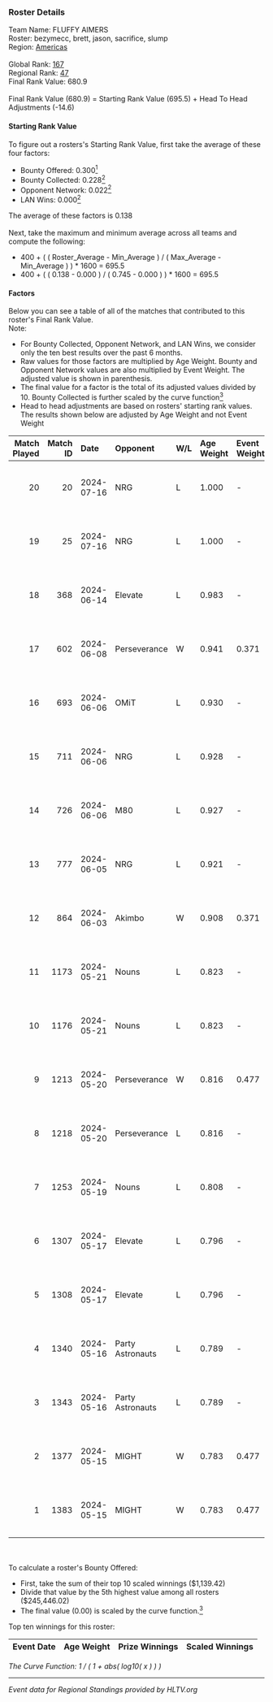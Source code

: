 ### Roster Details<br />
Team Name: FLUFFY AIMERS<br />
Roster: bezymecc, brett, jason, sacrifice, slump<br />
Region: [Americas]( ../standings_americas.md)<br />
<br />
Global Rank: [167](../standings_global.md)<br />
Regional Rank: [47]( ../standings_americas.md)<br />
Final Rank Value:  680.9<br />
<br />
Final Rank Value (680.9) = Starting Rank Value (695.5) + Head To Head Adjustments (-14.6)<br />

#### Starting Rank Value<br />
To figure out a rosters's Starting Rank Value, first take the average of these four factors:<br />
- Bounty Offered: 0.300[<sup>1</sup>](#table2)
- Bounty Collected: 0.228[<sup>2</sup>](#table1)
- Opponent Network: 0.022[<sup>2</sup>](#table1)
- LAN Wins: 0.000[<sup>2</sup>](#table1)

The average of these factors is 0.138<br />
<br />
Next, take the maximum and minimum average across all teams and compute the following:<br />
- 400 + ( ( Roster_Average - Min_Average ) / ( Max_Average - Min_Average ) ) * 1600 = 695.5
- 400 + ( ( 0.138 - 0.000 ) / ( 0.745 - 0.000 ) ) * 1600 = 695.5


#### Factors<br />
Below you can see a table of all of the matches that contributed to this roster's Final Rank Value.<br />
Note:<br />

- For Bounty Collected, Opponent Network, and LAN Wins, we consider only the ten best results over the past 6 months.
- Raw values for those factors are multiplied by Age Weight. Bounty and Opponent Network values are also multiplied by Event Weight. The adjusted value is shown in parenthesis.
- The final value for a factor is the total of its adjusted values divided by 10. Bounty Collected is further scaled by the curve function[<sup>3</sup>](#curveFunction)
- Head to head adjustments are based on rosters' starting rank values. The results shown below are adjusted by Age Weight and not Event Weight
<span id="table1"></span><br />


| Match Played | Match ID | Date       | Opponent         | W/L | Age Weight | Event Weight | Bounty Collected | Opponent Network | LAN Wins  | H2H Adj. | Roster                                   |
| -: | -: | :- | :- | :- | :- | :- | :- | :- | :- | -: | :- |
|           20 |       20 | 2024-07-16 | NRG              | L   | 1.000      | -            | -                | -                | -         |    -4.12 | bezymecc, brett, jason, sacrifice, slump |
|           19 |       25 | 2024-07-16 | NRG              | L   | 1.000      | -            | -                | -                | -         |    -4.29 | bezymecc, brett, jason, sacrifice, slump |
|           18 |      368 | 2024-06-14 | Elevate          | L   | 0.983      | -            | -                | -                | -         |    -3.90 | brett, jason, nooz, PNDLM, sacrifice     |
|           17 |      602 | 2024-06-08 | Perseverance     | W   | 0.941      | 0.371        | 0.000 (0.000)    | 0.077 (0.027)    | 0 (0.000) |     8.89 | brett, jason, nooz, PNDLM, sacrifice     |
|           16 |      693 | 2024-06-06 | OMiT             | L   | 0.930      | -            | -                | -                | -         |    -9.28 | brett, jason, nooz, PNDLM, sacrifice     |
|           15 |      711 | 2024-06-06 | NRG              | L   | 0.928      | -            | -                | -                | -         |    -5.46 | brett, jason, nooz, PNDLM, sacrifice     |
|           14 |      726 | 2024-06-06 | M80              | L   | 0.927      | -            | -                | -                | -         |    -1.01 | brett, jason, nooz, PNDLM, sacrifice     |
|           13 |      777 | 2024-06-05 | NRG              | L   | 0.921      | -            | -                | -                | -         |    -5.76 | brett, jason, nooz, PNDLM, sacrifice     |
|           12 |      864 | 2024-06-03 | Akimbo           | W   | 0.908      | 0.371        | 0.005 (0.002)    | 0.093 (0.031)    | 0 (0.000) |    14.12 | brett, jason, nooz, PNDLM, sacrifice     |
|           11 |     1173 | 2024-05-21 | Nouns            | L   | 0.823      | -            | -                | -                | -         |    -3.70 | brett, jason, nooz, PNDLM, sacrifice     |
|           10 |     1176 | 2024-05-21 | Nouns            | L   | 0.823      | -            | -                | -                | -         |    -3.84 | brett, jason, nooz, PNDLM, sacrifice     |
|            9 |     1213 | 2024-05-20 | Perseverance     | W   | 0.816      | 0.477        | 0.006 (0.002)    | 0.268 (0.104)    | 0 (0.000) |    16.59 | brett, jason, nooz, PNDLM, sacrifice     |
|            8 |     1218 | 2024-05-20 | Perseverance     | L   | 0.816      | -            | -                | -                | -         |    -9.02 | brett, jason, nooz, PNDLM, sacrifice     |
|            7 |     1253 | 2024-05-19 | Nouns            | L   | 0.808      | -            | -                | -                | -         |    -3.77 | brett, jason, nooz, PNDLM, sacrifice     |
|            6 |     1307 | 2024-05-17 | Elevate          | L   | 0.796      | -            | -                | -                | -         |    -2.99 | brett, jason, nooz, PNDLM, sacrifice     |
|            5 |     1308 | 2024-05-17 | Elevate          | L   | 0.796      | -            | -                | -                | -         |    -3.08 | brett, jason, nooz, PNDLM, sacrifice     |
|            4 |     1340 | 2024-05-16 | Party Astronauts | L   | 0.789      | -            | -                | -                | -         |    -4.25 | brett, jason, nooz, PNDLM, sacrifice     |
|            3 |     1343 | 2024-05-16 | Party Astronauts | L   | 0.789      | -            | -                | -                | -         |    -4.42 | brett, jason, nooz, PNDLM, sacrifice     |
|            2 |     1377 | 2024-05-15 | MIGHT            | W   | 0.783      | 0.477        | 0.000 (0.000)    | 0.082 (0.031)    | 0 (0.000) |     7.11 | brett, jason, nooz, PNDLM, sacrifice     |
|            1 |     1383 | 2024-05-15 | MIGHT            | W   | 0.783      | 0.477        | 0.000 (0.000)    | 0.082 (0.031)    | 0 (0.000) |     7.53 | brett, jason, nooz, PNDLM, sacrifice     |

<br />
<span id="table2"></span><br />
To calculate a roster's Bounty Offered:<br />

- First, take the sum of their top 10 scaled winnings ($1,139.42)
- Divide that value by the 5th highest value among all rosters ($245,446.02)
- The final value (0.00) is scaled by the curve function.[<sup>3</sup>](#curveFunction)

Top ten winnings for this roster:<br />

| Event Date | Age Weight | Prize Winnings | Scaled Winnings |
| :- | -: | :- | :- |


<span id="curveFunction"></span>_The Curve Function: 1 / ( 1 + abs( log10( x ) ) )_<br />

---
_Event data for Regional Standings provided by HLTV.org_<br />
